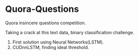 # Quora-Questions
Quora insincere questions competition. 

Taking a crack at this text data, binary classification challenge.  

1. First solution using Neural Networks(LSTM).
2. CUDnnLSTM, finding ideal threshold. 
